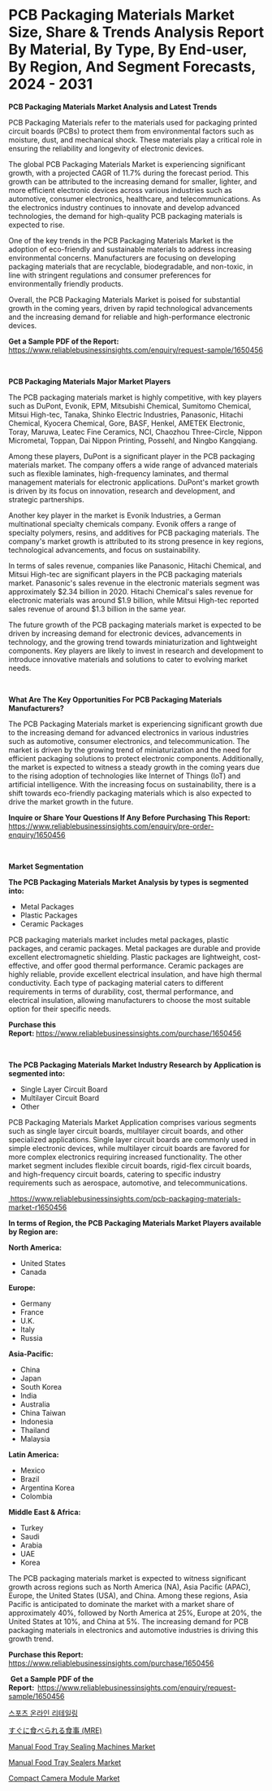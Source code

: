 <p><h1>PCB Packaging Materials Market Size, Share & Trends Analysis Report By Material, By Type, By End-user, By Region, And Segment Forecasts, 2024 - 2031</h1></p><p><strong>PCB Packaging Materials Market Analysis and Latest Trends</strong></p>
<p><p>PCB Packaging Materials refer to the materials used for packaging printed circuit boards (PCBs) to protect them from environmental factors such as moisture, dust, and mechanical shock. These materials play a critical role in ensuring the reliability and longevity of electronic devices.</p><p>The global PCB Packaging Materials Market is experiencing significant growth, with a projected CAGR of 11.7% during the forecast period. This growth can be attributed to the increasing demand for smaller, lighter, and more efficient electronic devices across various industries such as automotive, consumer electronics, healthcare, and telecommunications. As the electronics industry continues to innovate and develop advanced technologies, the demand for high-quality PCB packaging materials is expected to rise.</p><p>One of the key trends in the PCB Packaging Materials Market is the adoption of eco-friendly and sustainable materials to address increasing environmental concerns. Manufacturers are focusing on developing packaging materials that are recyclable, biodegradable, and non-toxic, in line with stringent regulations and consumer preferences for environmentally friendly products.</p><p>Overall, the PCB Packaging Materials Market is poised for substantial growth in the coming years, driven by rapid technological advancements and the increasing demand for reliable and high-performance electronic devices.</p></p>
<p><strong>Get a Sample PDF of the Report:&nbsp;</strong> <a href="https://www.reliablebusinessinsights.com/enquiry/request-sample/1650456">https://www.reliablebusinessinsights.com/enquiry/request-sample/1650456</a></p>
<p>&nbsp;</p>
<p><strong>PCB Packaging Materials Major Market Players</strong></p>
<p><p>The PCB packaging materials market is highly competitive, with key players such as DuPont, Evonik, EPM, Mitsubishi Chemical, Sumitomo Chemical, Mitsui High-tec, Tanaka, Shinko Electric Industries, Panasonic, Hitachi Chemical, Kyocera Chemical, Gore, BASF, Henkel, AMETEK Electronic, Toray, Maruwa, Leatec Fine Ceramics, NCI, Chaozhou Three-Circle, Nippon Micrometal, Toppan, Dai Nippon Printing, Possehl, and Ningbo Kangqiang.</p><p>Among these players, DuPont is a significant player in the PCB packaging materials market. The company offers a wide range of advanced materials such as flexible laminates, high-frequency laminates, and thermal management materials for electronic applications. DuPont's market growth is driven by its focus on innovation, research and development, and strategic partnerships.</p><p>Another key player in the market is Evonik Industries, a German multinational specialty chemicals company. Evonik offers a range of specialty polymers, resins, and additives for PCB packaging materials. The company's market growth is attributed to its strong presence in key regions, technological advancements, and focus on sustainability.</p><p>In terms of sales revenue, companies like Panasonic, Hitachi Chemical, and Mitsui High-tec are significant players in the PCB packaging materials market. Panasonic's sales revenue in the electronic materials segment was approximately $2.34 billion in 2020. Hitachi Chemical's sales revenue for electronic materials was around $1.9 billion, while Mitsui High-tec reported sales revenue of around $1.3 billion in the same year.</p><p>The future growth of the PCB packaging materials market is expected to be driven by increasing demand for electronic devices, advancements in technology, and the growing trend towards miniaturization and lightweight components. Key players are likely to invest in research and development to introduce innovative materials and solutions to cater to evolving market needs.</p></p>
<p>&nbsp;</p>
<p><strong>What Are The Key Opportunities For PCB Packaging Materials Manufacturers?</strong></p>
<p><p>The PCB Packaging Materials market is experiencing significant growth due to the increasing demand for advanced electronics in various industries such as automotive, consumer electronics, and telecommunication. The market is driven by the growing trend of miniaturization and the need for efficient packaging solutions to protect electronic components. Additionally, the market is expected to witness a steady growth in the coming years due to the rising adoption of technologies like Internet of Things (IoT) and artificial intelligence. With the increasing focus on sustainability, there is a shift towards eco-friendly packaging materials which is also expected to drive the market growth in the future.</p></p>
<p><strong>Inquire or Share Your Questions If Any Before Purchasing This Report:</strong> <a href="https://www.reliablebusinessinsights.com/enquiry/pre-order-enquiry/1650456">https://www.reliablebusinessinsights.com/enquiry/pre-order-enquiry/1650456</a></p>
<p>&nbsp;</p>
<p><strong>Market Segmentation</strong></p>
<p><strong>The PCB Packaging Materials Market Analysis by types is segmented into:</strong></p>
<p><ul><li>Metal Packages</li><li>Plastic Packages</li><li>Ceramic Packages</li></ul></p>
<p><p>PCB packaging materials market includes metal packages, plastic packages, and ceramic packages. Metal packages are durable and provide excellent electromagnetic shielding. Plastic packages are lightweight, cost-effective, and offer good thermal performance. Ceramic packages are highly reliable, provide excellent electrical insulation, and have high thermal conductivity. Each type of packaging material caters to different requirements in terms of durability, cost, thermal performance, and electrical insulation, allowing manufacturers to choose the most suitable option for their specific needs.</p></p>
<p><strong>Purchase this Report:&nbsp;</strong><a href="https://www.reliablebusinessinsights.com/purchase/1650456">https://www.reliablebusinessinsights.com/purchase/1650456</a></p>
<p>&nbsp;</p>
<p><strong>The PCB Packaging Materials Market Industry Research by Application is segmented into:</strong></p>
<p><ul><li>Single Layer Circuit Board</li><li>Multilayer Circuit Board</li><li>Other</li></ul></p>
<p><p>PCB Packaging Materials Market Application comprises various segments such as single layer circuit boards, multilayer circuit boards, and other specialized applications. Single layer circuit boards are commonly used in simple electronic devices, while multilayer circuit boards are favored for more complex electronics requiring increased functionality. The other market segment includes flexible circuit boards, rigid-flex circuit boards, and high-frequency circuit boards, catering to specific industry requirements such as aerospace, automotive, and telecommunications.</p></p>
<p><a href="https://www.reliablebusinessinsights.com/pcb-packaging-materials-market-r1650456">&nbsp;https://www.reliablebusinessinsights.com/pcb-packaging-materials-market-r1650456</a></p>
<p><strong>In terms of Region, the PCB Packaging Materials Market Players available by Region are:</strong></p>
<p>
    <p> <strong> North America: </strong>
        <ul>
            <li>United States</li>
            <li>Canada</li>
        </ul>
        </p> 
    <p> <strong> Europe: </strong>
        <ul>
            <li>Germany</li>
            <li>France</li>
            <li>U.K.</li>
            <li>Italy</li>
            <li>Russia</li>
        </ul>
        </p> 
    <p> <strong> Asia-Pacific: </strong>
        <ul>
            <li>China</li>
            <li>Japan</li>
            <li>South Korea</li>
            <li>India</li>
            <li>Australia</li>
            <li>China Taiwan</li>
            <li>Indonesia</li>
            <li>Thailand</li>
            <li>Malaysia</li>
        </ul>
        </p> 
    <p> <strong> Latin America: </strong>
        <ul>
            <li>Mexico</li>
            <li>Brazil</li>
            <li>Argentina Korea</li>
            <li>Colombia</li>
        </ul>
        </p> 
    <p> <strong> Middle East & Africa: </strong>
        <ul>
            <li>Turkey</li>
            <li>Saudi</li>
            <li>Arabia</li>
            <li>UAE</li>
            <li>Korea</li>
        </ul>
    </p>
    </p>
<p><p>The PCB packaging materials market is expected to witness significant growth across regions such as North America (NA), Asia Pacific (APAC), Europe, the United States (USA), and China. Among these regions, Asia Pacific is anticipated to dominate the market with a market share of approximately 40%, followed by North America at 25%, Europe at 20%, the United States at 10%, and China at 5%. The increasing demand for PCB packaging materials in electronics and automotive industries is driving this growth trend.</p></p>
<p><strong>Purchase this Report: </strong><a href="https://www.reliablebusinessinsights.com/purchase/1650456">https://www.reliablebusinessinsights.com/purchase/1650456</a></p>
<p>&nbsp;<strong>Get a Sample PDF of the Report:&nbsp;&nbsp;</strong><a href="https://www.reliablebusinessinsights.com/enquiry/request-sample/1650456">https://www.reliablebusinessinsights.com/enquiry/request-sample/1650456</a></p>
<p><strong></strong></p>
<p><p><a href="https://github.com/nicolaseller56452023/Market-Research-Report-List-1/blob/main/139359385922.md">스포츠 온라인 리테일링</a></p><p><a href="https://github.com/BrittanyVon20231/Market-Research-Report-List-1/blob/main/455327594231.md">すぐに食べられる食事 (MRE)</a></p><p><a href="https://github.com/irfadac/Market-Research-Report-List-3/blob/main/manual-food-tray-sealing-machines-market.md">Manual Food Tray Sealing Machines Market</a></p><p><a href="https://github.com/myacatherineblakecaczo9vcsw/Market-Research-Report-List-2/blob/main/manual-food-tray-sealers-market.md">Manual Food Tray Sealers Market</a></p><p><a href="https://issuu.com/reportprime-2/docs/compact-camera-module-market-size-2030.pptx">Compact Camera Module Market</a></p></p>